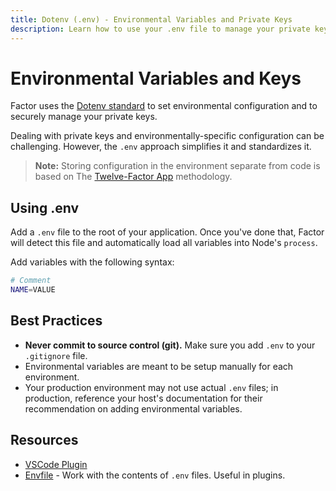 ```yaml
---
title: Dotenv (.env) - Environmental Variables and Private Keys
description: Learn how to use your .env file to manage your private keys and environmental configuration.
---
```


# Environmental Variables and Keys

Factor uses the [Dotenv standard](https://github.com/motdotla/dotenv#readme) to set environmental configuration and to securely manage your private keys.

Dealing with private keys and environmentally-specific configuration can be challenging. However, the `.env` approach simplifies it and standardizes it.

> **Note:**
> Storing configuration in the environment separate from code is based on The [Twelve-Factor App](https://12factor.net) methodology.

## Using .env

Add a `.env` file to the root of your application. Once you've done that, Factor will detect this file and automatically load all variables into Node's `process`.

Add variables with the following syntax:

```bash
# Comment
NAME=VALUE
```

## Best Practices

- **Never commit to source control (git).** Make sure you add `.env` to your `.gitignore` file.
- Environmental variables are meant to be setup manually for each environment.
- Your production environment may not use actual `.env` files; in production, reference your host's documentation for their recommendation on adding environmental variables.

## Resources

- [VSCode Plugin](https://marketplace.visualstudio.com/items?itemName=mikestead.dotenv)
- [Envfile](https://github.com/bevry/envfile) - Work with the contents of `.env` files. Useful in plugins.
